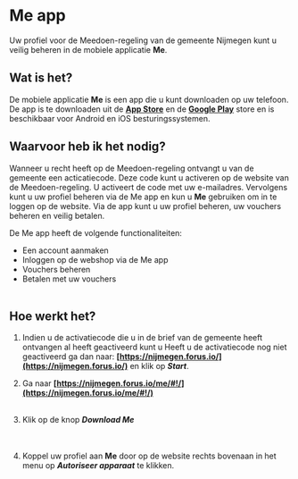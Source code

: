 # Me app

Uw profiel voor de Meedoen-regeling van de gemeente Nijmegen kunt u veilig beheren in de mobiele applicatie **Me**.
&nbsp;

## Wat is het?

De mobiele applicatie **Me** is een app die u kunt downloaden op uw telefoon.
De app is te downloaden uit de **[App Store](https://itunes.apple.com/nl/app/me-forus/id1422610676)** en de **[Google Play](https://play.google.com/store/apps/details?id=io.forus.me)** store en is beschikbaar voor Android en iOS besturingssystemen.
&nbsp;


## Waarvoor heb ik het nodig?
Wanneer u recht heeft op de Meedoen-regeling ontvangt u van de gemeente een acticatiecode. Deze code kunt u activeren op de website van de Meedoen-regeling. U activeert de code met uw e-mailadres. Vervolgens kunt u uw profiel beheren via de Me app en kun u **Me** gebruiken om in te loggen op de website.
Via de app kunt u uw profiel beheren, uw vouchers beheren en veilig betalen.
&nbsp;

De Me app heeft de volgende functionaliteiten:

* Een account aanmaken
* Inloggen op de webshop via de Me app
* Vouchers beheren
* Betalen met uw vouchers
<br />&nbsp;

## Hoe werkt het?

1. Indien u de activatiecode die u in de brief van de gemeente heeft ontvangen al heeft geactiveerd kunt u
Heeft u de activatiecode nog niet geactiveerd ga dan naar: **[https://nijmegen.forus.io/](https://nijmegen.forus.io/)** en klik op **_Start_**.

2. Ga naar **[https://nijmegen.forus.io/me/#!/](https://nijmegen.forus.io/me/#!/)**
<br />&nbsp;

3. Klik op de knop **_Download Me_**<br />
<br />&nbsp;

3. Koppel uw profiel aan **Me** door op de website rechts bovenaan in het menu op **_Autoriseer apparaat_** te klikken.
<br />&nbsp;
